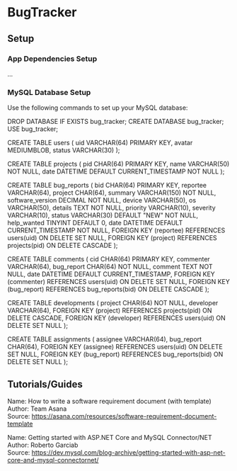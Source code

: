 # BugTracker

## Setup
### App Dependencies Setup
...

### MySQL Database Setup
Use the following commands to set up your MySQL database:

DROP DATABASE IF EXISTS bug_tracker;
CREATE DATABASE bug_tracker;
USE bug_tracker;

CREATE TABLE users (
uid VARCHAR(64) PRIMARY KEY,
avatar MEDIUMBLOB,
status VARCHAR(30)
);

CREATE TABLE projects (
pid CHAR(64) PRIMARY KEY,
name VARCHAR(50) NOT NULL,
date DATETIME DEFAULT CURRENT_TIMESTAMP NOT NULL
);

CREATE TABLE bug_reports (
bid CHAR(64) PRIMARY KEY,
reportee VARCHAR(64),
project CHAR(64),
summary VARCHAR(150) NOT NULL,
software_version DECIMAL NOT NULL,
device VARCHAR(50),
os VARCHAR(50),
details TEXT NOT NULL,
priority VARCHAR(10),
severity VARCHAR(10),
status VARCHAR(30) DEFAULT "NEW" NOT NULL,
help_wanted TINYINT DEFAULT 0,
date DATETIME DEFAULT CURRENT_TIMESTAMP NOT NULL,
FOREIGN KEY (reportee) REFERENCES users(uid) ON DELETE SET NULL,
FOREIGN KEY (project) REFERENCES projects(pid) ON DELETE CASCADE
);

CREATE TABLE comments (
cid CHAR(64) PRIMARY KEY,
commenter VARCHAR(64),
bug_report CHAR(64) NOT NULL,
comment TEXT NOT NULL,
date DATETIME DEFAULT CURRENT_TIMESTAMP,
FOREIGN KEY (commenter) REFERENCES users(uid) ON DELETE SET NULL,
FOREIGN KEY (bug_report) REFERENCES bug_reports(bid) ON DELETE CASCADE
);

CREATE TABLE developments (
project CHAR(64) NOT NULL,
developer VARCHAR(64),
FOREIGN KEY (project) REFERENCES projects(pid) ON DELETE CASCADE,
FOREIGN KEY (developer) REFERENCES users(uid) ON DELETE SET NULL
);

CREATE TABLE assignments (
assignee VARCHAR(64),
bug_report CHAR(64),
FOREIGN KEY (assignee) REFERENCES users(uid) ON DELETE SET NULL,
FOREIGN KEY (bug_report) REFERENCES bug_reports(bid) ON DELETE SET NULL
);

## Tutorials/Guides
Name: How to write a software requirement document (with template) </br>
Author: Team Asana </br>
Source: https://asana.com/resources/software-requirement-document-template </br>

Name: Getting started with ASP.NET Core and MySQL Connector/NET </br>
Author: Roberto Garciab </br>
Source: https://dev.mysql.com/blog-archive/getting-started-with-asp-net-core-and-mysql-connectornet/ </br>